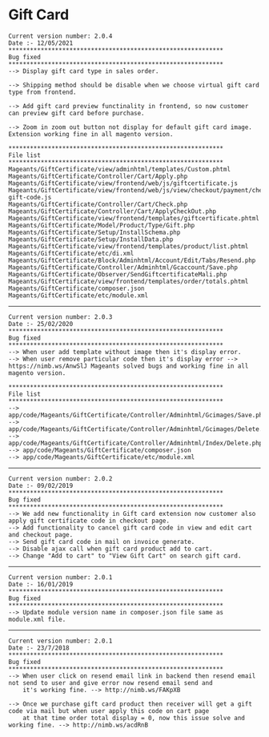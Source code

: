 # Gift Card

	Current version number: 2.0.4
	Date :- 12/05/2021	
	************************************************************
    Bug fixed
	************************************************************
	--> Display gift card type in sales order.

	--> Shipping method should be disable when we choose virtual gift card type from frontend.

	--> Add gift card preview functinality in frontend, so now customer can preview gift card before purchase.

	--> Zoom in zoom out button not display for default gift card image. Extension working fine in all magento version.

	************************************************************
    File list
	************************************************************
	Mageants/GiftCertificate/view/adminhtml/templates/Custom.phtml
	Mageants/GiftCertificate/Controller/Cart/Apply.php
	Mageants/GiftCertificate/view/frontend/web/js/giftcertificate.js
	Mageants/GiftCertificate/view/frontend/web/js/view/checkout/payment/checkout-gift-code.js
	Mageants/GiftCertificate/Controller/Cart/Check.php
	Mageants/GiftCertificate/Controller/Cart/ApplyCheckOut.php
	Mageants/GiftCertificate/view/frontend/templates/giftcertificate.phtml
	Mageants/GiftCertificate/Model/Product/Type/Gift.php
	Mageants/GiftCertificate/Setup/InstallSchema.php
	Mageants/GiftCertificate/Setup/InstallData.php
	Mageants/GiftCertificate/view/frontend/templates/product/list.phtml
	Mageants/GiftCertificate/etc/di.xml
	Mageants/GiftCertificate/Block/Adminhtml/Account/Edit/Tabs/Resend.php
	Mageants/GiftCertificate/Controller/Adminhtml/Gcaccount/Save.php
	Mageants/GiftCertificate/Observer/SendGiftcertificateMali.php
	Mageants/GiftCertificate/view/frontend/templates/order/totals.phtml
	Mageants/GiftCertificate/composer.json
	Mageants/GiftCertificate/etc/module.xml

************************************************************************************************************************************************************************************

	Current version number: 2.0.3
	Date :- 25/02/2020	
	************************************************************
    Bug fixed
	************************************************************
	--> When user add template without image then it's display error.
	--> When user remove particular code then it's display error --> https://nimb.ws/AnwSlJ Mageants solved bugs and working fine in all magento version.

	************************************************************
    File list
	************************************************************
	--> app/code/Mageants/GiftCertificate/Controller/Adminhtml/Gcimages/Save.php
	--> app/code/Mageants/GiftCertificate/Controller/Adminhtml/Gcimages/Delete.php
	--> app/code/Mageants/GiftCertificate/Controller/Adminhtml/Index/Delete.php
	--> app/code/Mageants/GiftCertificate/composer.json
	--> app/code/Mageants/GiftCertificate/etc/module.xml

************************************************************************************************************************************************************************************

	Current version number: 2.0.2
	Date :- 09/02/2019	
	************************************************************
    Bug fixed
	************************************************************
	--> We add new functionality in Gift card extension now customer also apply gift certificate code in checkout page.
	--> Add functionality to cancel gift card code in view and edit cart and checkout page.
	--> Send gift card code in mail on invoice generate.
	--> Disable ajax call when gift card product add to cart.
	--> Change "Add to cart" to "View Gift Cart" on search gift card.


************************************************************************************************************************************************************************************

	Current version number: 2.0.1
	Date :- 16/01/2019	
	************************************************************
    Bug fixed
	************************************************************
	--> Update module version name in composer.json file same as module.xml file.

************************************************************************************************************************************************************************************

	Current version number: 2.0.1
	Date :- 23/7/2018	
	************************************************************
    Bug fixed
	************************************************************
	--> When user click on resend email link in backend then resend email not send to user and give error now resend email send and 
	    it's working fine. --> http://nimb.ws/FAKpXB
	
	--> Once we purchase gift card product then receiver will get a gift code via mail but when user apply this code on cart page 
	    at that time order total display = 0, now this issue solve and working fine. --> http://nimb.ws/acdRnB
